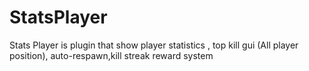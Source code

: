# StatsPlayer
Stats Player is plugin that show player statistics , top kill gui (All player position), auto-respawn,kill streak reward system
